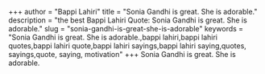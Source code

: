 +++
author = "Bappi Lahiri"
title = "Sonia Gandhi is great. She is adorable."
description = "the best Bappi Lahiri Quote: Sonia Gandhi is great. She is adorable."
slug = "sonia-gandhi-is-great-she-is-adorable"
keywords = "Sonia Gandhi is great. She is adorable.,bappi lahiri,bappi lahiri quotes,bappi lahiri quote,bappi lahiri sayings,bappi lahiri saying,quotes, sayings,quote, saying, motivation"
+++
Sonia Gandhi is great. She is adorable.
